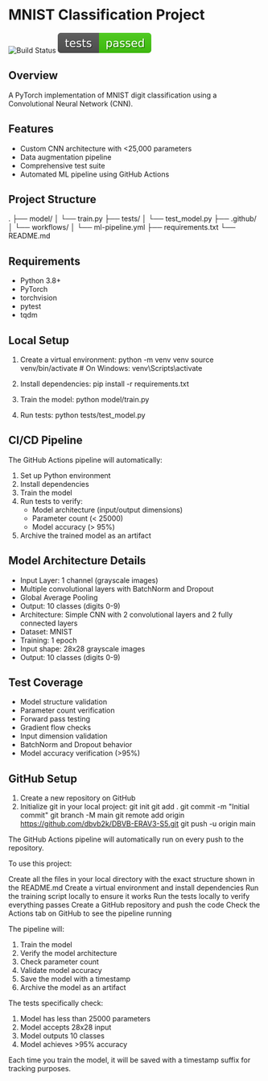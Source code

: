 # MNIST Classification Project

![Build Status](https://github.com/dbvb2k/DBVB-ERAV3-S5/actions/workflows/ml-pipeline.yml/badge.svg)
![Test Status](test_status.svg)

## Overview
A PyTorch implementation of MNIST digit classification using a Convolutional Neural Network (CNN).

## Features
- Custom CNN architecture with <25,000 parameters
- Data augmentation pipeline
- Comprehensive test suite
- Automated ML pipeline using GitHub Actions

## Project Structure
.
├── model/
│ └── train.py
├── tests/
│ └── test_model.py
├── .github/
│ └── workflows/
│ └── ml-pipeline.yml
├── requirements.txt
└── README.md

## Requirements
- Python 3.8+
- PyTorch
- torchvision
- pytest
- tqdm
## Local Setup

1. Create a virtual environment:
python -m venv venv
source venv/bin/activate # On Windows: venv\Scripts\activate

2. Install dependencies:
pip install -r requirements.txt

3. Train the model:
python model/train.py

4. Run tests:
python tests/test_model.py

## CI/CD Pipeline

The GitHub Actions pipeline will automatically:
1. Set up Python environment
2. Install dependencies
3. Train the model
4. Run tests to verify:
   - Model architecture (input/output dimensions)
   - Parameter count (< 25000)
   - Model accuracy (> 95%)
5. Archive the trained model as an artifact

## Model Architecture Details
- Input Layer: 1 channel (grayscale images)
- Multiple convolutional layers with BatchNorm and Dropout
- Global Average Pooling
- Output: 10 classes (digits 0-9)
- Architecture: Simple CNN with 2 convolutional layers and 2 fully connected layers
- Dataset: MNIST
- Training: 1 epoch
- Input shape: 28x28 grayscale images
- Output: 10 classes (digits 0-9)

## Test Coverage
- Model structure validation
- Parameter count verification
- Forward pass testing
- Gradient flow checks
- Input dimension validation
- BatchNorm and Dropout behavior
- Model accuracy verification (>95%)

## GitHub Setup

1. Create a new repository on GitHub
2. Initialize git in your local project:
git init
git add .
git commit -m "Initial commit"
git branch -M main
git remote add origin https://github.com/dbvb2k/DBVB-ERAV3-S5.git
git push -u origin main


The GitHub Actions pipeline will automatically run on every push to the repository.

To use this project:

Create all the files in your local directory with the exact structure shown in the README.md
Create a virtual environment and install dependencies
Run the training script locally to ensure it works
Run the tests locally to verify everything passes
Create a GitHub repository and push the code
Check the Actions tab on GitHub to see the pipeline running

The pipeline will:
1. Train the model
2. Verify the model architecture
3. Check parameter count
4. Validate model accuracy
5. Save the model with a timestamp
6. Archive the model as an artifact

The tests specifically check:
1. Model has less than 25000 parameters
2. Model accepts 28x28 input
3. Model outputs 10 classes
4. Model achieves >95% accuracy

Each time you train the model, it will be saved with a timestamp suffix for tracking purposes.

